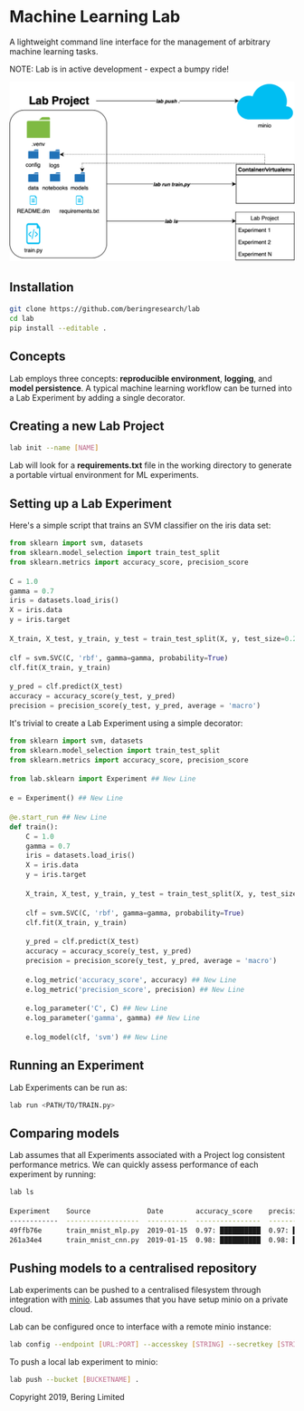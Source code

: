 # Machine Learning Lab

A lightweight command line interface for the management of arbitrary machine learning tasks.

NOTE: Lab is in active development - expect a bumpy ride!

![alt text](https://github.com/beringresearch/lab/blob/master/examples/lab-uml.png "Bering's Lab")

## Installation

```bash
git clone https://github.com/beringresearch/lab
cd lab
pip install --editable .
```

## Concepts

Lab employs three concepts: __reproducible environment__, __logging__, and __model persistence__.
A typical machine learning workflow can be turned into a Lab Experiment by adding a single decorator.

## Creating a new Lab Project

```bash
lab init --name [NAME]
```

Lab will look for a **requirements.txt** file in the working directory to generate a portable virtual environment for ML experiments.

## Setting up a Lab Experiment

Here's a simple script that trains an SVM classifier on the iris data set:

```python
from sklearn import svm, datasets
from sklearn.model_selection import train_test_split
from sklearn.metrics import accuracy_score, precision_score

C = 1.0
gamma = 0.7
iris = datasets.load_iris()
X = iris.data
y = iris.target

X_train, X_test, y_train, y_test = train_test_split(X, y, test_size=0.24, random_state=42)

clf = svm.SVC(C, 'rbf', gamma=gamma, probability=True)
clf.fit(X_train, y_train)

y_pred = clf.predict(X_test)
accuracy = accuracy_score(y_test, y_pred)
precision = precision_score(y_test, y_pred, average = 'macro')
```

It's trivial to create a Lab Experiment using a simple decorator:

```python
from sklearn import svm, datasets
from sklearn.model_selection import train_test_split
from sklearn.metrics import accuracy_score, precision_score

from lab.sklearn import Experiment ## New Line

e = Experiment() ## New Line

@e.start_run ## New Line
def train():
    C = 1.0
    gamma = 0.7
    iris = datasets.load_iris()
    X = iris.data
    y = iris.target

    X_train, X_test, y_train, y_test = train_test_split(X, y, test_size=0.24, random_state=42)

    clf = svm.SVC(C, 'rbf', gamma=gamma, probability=True)
    clf.fit(X_train, y_train)

    y_pred = clf.predict(X_test)
    accuracy = accuracy_score(y_test, y_pred)
    precision = precision_score(y_test, y_pred, average = 'macro')

    e.log_metric('accuracy_score', accuracy) ## New Line
    e.log_metric('precision_score', precision) ## New Line

    e.log_parameter('C', C) ## New Line
    e.log_parameter('gamma', gamma) ## New Line

    e.log_model(clf, 'svm') ## New Line
```

## Running an Experiment

Lab Experiments can be run as:

```bash
lab run <PATH/TO/TRAIN.py>
```

## Comparing models

Lab assumes that all Experiments associated with a Project log consistent performance metrics. We can quickly assess performance of each experiment by running:

```bash
lab ls

Experiment    Source              Date        accuracy_score    precision_score
------------  ------------------  ----------  ----------------  -----------------
49ffb76e      train_mnist_mlp.py  2019-01-15  0.97: ██████████  0.97: ██████████
261a34e4      train_mnist_cnn.py  2019-01-15  0.98: ██████████  0.98: ██████████
```

## Pushing models to a centralised repository

Lab experiments can be pushed to a centralised filesystem through integration with [minio](https://minio.io). Lab assumes that you have setup minio on a private cloud.

Lab can be configured once to interface with a remote minio instance:

```bash
lab config --endpoint [URL:PORT] --accesskey [STRING] --secretkey [STRING]
```

To push a local lab experiment to minio:

```bash
lab push --bucket [BUCKETNAME] .
```

Copyright 2019, Bering Limited